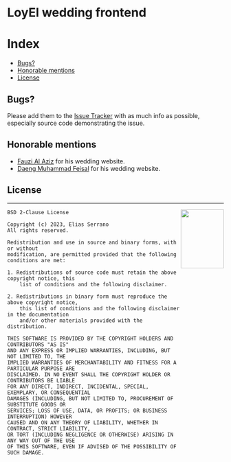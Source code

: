 <!-- omit in toc -->
LoyEl wedding frontend
=======

<!-- omit in toc -->
# Index

- [Bugs?](#bugs)
- [Honorable mentions](#honorable-mentions)
- [License](#license)

## Bugs?

Please add them to the [Issue Tracker][issues] with as much info as possible, especially source code demonstrating the issue.

## Honorable mentions

* [Fauzi Al Aziz](https://github.com/fauzialz) for his wedding website.
* [Daeng Muhammad Feisal](https://github.com/daengdoang) for his wedding website.

## License
-----------------------------------------------------------------------

<a href="http://opensource.org/licenses/BSD-2-Clause" target="_blank">
<img align="right" width="100" height="137"
 src="https://i0.wp.com/opensource.org/wp-content/uploads/2006/07/OSI_Approved_License.png?w=150&ssl=1">
</a>

	BSD 2-Clause License

	Copyright (c) 2023, Elias Serrano
	All rights reserved.

	Redistribution and use in source and binary forms, with or without
	modification, are permitted provided that the following conditions are met:

	1. Redistributions of source code must retain the above copyright notice, this
		list of conditions and the following disclaimer.

	2. Redistributions in binary form must reproduce the above copyright notice,
		this list of conditions and the following disclaimer in the documentation
		and/or other materials provided with the distribution.

	THIS SOFTWARE IS PROVIDED BY THE COPYRIGHT HOLDERS AND CONTRIBUTORS "AS IS"
	AND ANY EXPRESS OR IMPLIED WARRANTIES, INCLUDING, BUT NOT LIMITED TO, THE
	IMPLIED WARRANTIES OF MERCHANTABILITY AND FITNESS FOR A PARTICULAR PURPOSE ARE
	DISCLAIMED. IN NO EVENT SHALL THE COPYRIGHT HOLDER OR CONTRIBUTORS BE LIABLE
	FOR ANY DIRECT, INDIRECT, INCIDENTAL, SPECIAL, EXEMPLARY, OR CONSEQUENTIAL
	DAMAGES (INCLUDING, BUT NOT LIMITED TO, PROCUREMENT OF SUBSTITUTE GOODS OR
	SERVICES; LOSS OF USE, DATA, OR PROFITS; OR BUSINESS INTERRUPTION) HOWEVER
	CAUSED AND ON ANY THEORY OF LIABILITY, WHETHER IN CONTRACT, STRICT LIABILITY,
	OR TORT (INCLUDING NEGLIGENCE OR OTHERWISE) ARISING IN ANY WAY OUT OF THE USE
	OF THIS SOFTWARE, EVEN IF ADVISED OF THE POSSIBILITY OF SUCH DAMAGE.

[issues]: https://github.com/feserr/loyel-wedding-frontend/issues
